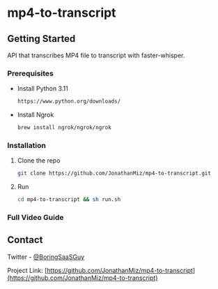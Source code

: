 # mp4-to-transcript

<!-- GETTING STARTED -->
## Getting Started

API that transcribes MP4 file to transcript with faster-whisper.

### Prerequisites

* Install Python 3.11
  ```sh
  https://www.python.org/downloads/
  ```
* Install Ngrok
    ```sh
   brew install ngrok/ngrok/ngrok
    ```
### Installation

1. Clone the repo
   ```sh
   git clone https://github.com/JonathanMiz/mp4-to-transcript.git
   ```
2. Run
   ```sh
   cd mp4-to-transcript && sh run.sh
   ```

### Full Video Guide

[]()


<!-- CONTACT -->
## Contact

Twitter - [@BoringSaaSGuy](https://twitter.com/your_username)

Project Link: [https://github.com/JonathanMiz/mp4-to-transcript](https://github.com/JonathanMiz/mp4-to-transcript)


